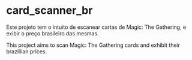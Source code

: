 # card_scanner_br
 
Este projeto tem o intuito de escanear cartas de Magic: The Gathering, e exibir o preço brasileiro das mesmas.

This project aims to scan Magic: The Gathering cards and exhibit their brazillian prices.